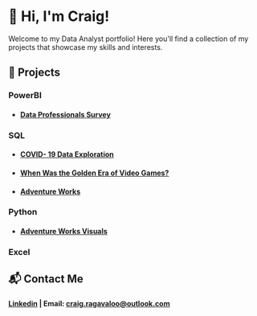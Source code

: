 # 👋 Hi, I'm Craig!
  
Welcome to my Data Analyst portfolio! 
Here you'll find a collection of my projects that showcase my skills and interests.

## 💼 Projects

### PowerBI
- #### [Data Professionals Survey](https://github.com/Craig-Vaughan-R/Data-Professional-Survey-Insights-PowerBI/blob/main/Data%20Profesional%20Survey%20PowerBI.pdf)
### SQL
- #### [COVID- 19 Data Exploration](https://github.com/Craig-Vaughan-R/CovidProjectSQLDataExploration)
- #### [When Was the Golden Era of Video Games?](https://github.com/Craig-Vaughan-R/when-was-the-golden-era-of-video-games-)
- #### [Adventure Works](https://github.com/Craig-Vaughan-R/AdventureWorks-Project)

### Python
- #### [Adventure Works Visuals](https://github.com/Craig-Vaughan-R/AdventureWorks-Project)

### Excel






## 📬 Contact Me
#### [Linkedin](https://www.linkedin.com/in/craig-vaughan-r/) | Email: craig.ragavaloo@outlook.com


